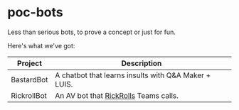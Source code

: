 # poc-bots
Less than serious bots, to prove a concept or just for fun. 

Here's what we've got:

| Project       | Description |
| ------------- |-------------|
| BastardBot    | A chatbot that learns insults with Q&A Maker + LUIS. 
| RickrollBot   | An AV bot that [RickRolls](https://en.wikipedia.org/wiki/Rickrolling) Teams calls. 

